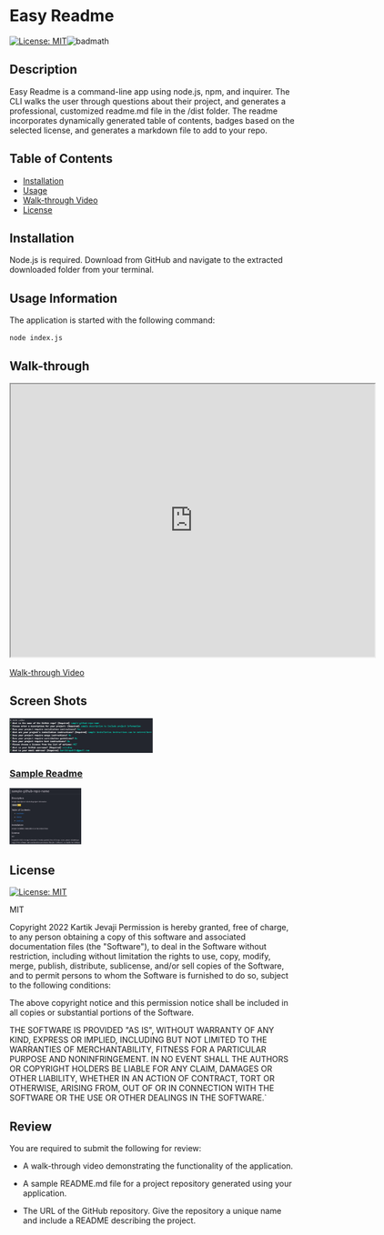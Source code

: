 # Easy Readme

[![License: MIT](https://img.shields.io/badge/License-MIT-yellow.svg)](https://opensource.org/licenses/MIT)![badmath](https://img.shields.io/github/languages/top/nitrotap/easy-readme)

## Description

Easy Readme is a command-line app using node.js, npm, and inquirer. The CLI walks the user through questions about their project, and generates a professional, customized readme.md file in the /dist folder. The readme incorporates dynamically generated table of contents, badges based on the selected license, and generates a markdown file to add to your repo.

## Table of Contents

- [Installation](#installation)
- [Usage](#usage)
- [Walk-through Video](#Walk-through)
- [License](#License)

## Installation

Node.js is required. Download from GitHub and navigate to the extracted downloaded folder from your terminal.

## Usage Information

The application is started with the following command:

```
node index.js
```

## Walk-through

<iframe src="https://drive.google.com/file/d/1GOrqbDBDDhmLev32BxSA7jTfq8CSXPIE/preview" width="640" height="480" allow="autoplay"></iframe>

[Walk-through Video](https://drive.google.com/file/d/1GOrqbDBDDhmLev32BxSA7jTfq8CSXPIE/view)

## Screen Shots

<img src="./assets/images/cli-screen-shot.png" width="50%" height="50%">

### [Sample Readme](./dist/sample-readme.md)

<img src="./assets/images/readme-screen-shot.png" width="25%" height="20%">

<br />

## License

[![License: MIT](https://img.shields.io/badge/License-MIT-yellow.svg)](https://opensource.org/licenses/MIT)

MIT

Copyright 2022 Kartik Jevaji
Permission is hereby granted, free of charge, to any person obtaining a copy of this software and associated documentation files (the "Software"), to deal in the Software without restriction, including without limitation the rights to use, copy, modify, merge, publish, distribute, sublicense, and/or sell copies of the Software, and to permit persons to whom the Software is furnished to do so, subject to the following conditions:

The above copyright notice and this permission notice shall be included in all copies or substantial portions of the Software.

THE SOFTWARE IS PROVIDED "AS IS", WITHOUT WARRANTY OF ANY KIND, EXPRESS OR IMPLIED, INCLUDING BUT NOT LIMITED TO THE WARRANTIES OF MERCHANTABILITY, FITNESS FOR A PARTICULAR PURPOSE AND NONINFRINGEMENT. IN NO EVENT SHALL THE AUTHORS OR COPYRIGHT HOLDERS BE LIABLE FOR ANY CLAIM, DAMAGES OR OTHER LIABILITY, WHETHER IN AN ACTION OF CONTRACT, TORT OR OTHERWISE, ARISING FROM, OUT OF OR IN CONNECTION WITH THE SOFTWARE OR THE USE OR OTHER DEALINGS IN THE SOFTWARE.`

## Review

You are required to submit the following for review:

- A walk-through video demonstrating the functionality of the application.

- A sample README.md file for a project repository generated using your application.

- The URL of the GitHub repository. Give the repository a unique name and include a README describing the project.
